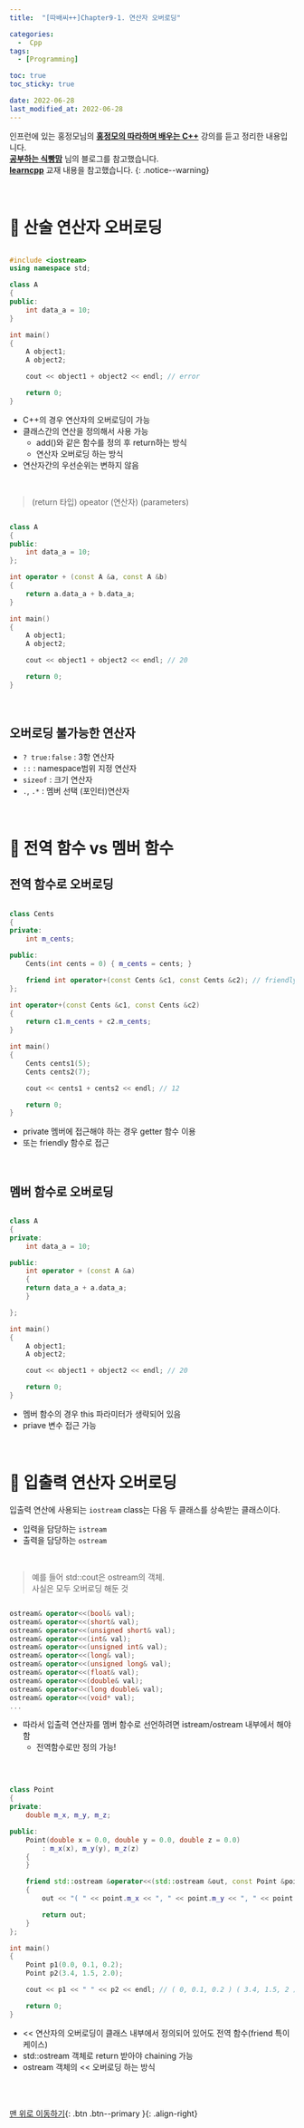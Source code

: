 ```yaml
---
title:  "[따배씨++]Chapter9-1. 연산자 오버로딩"

categories:
  -  Cpp
tags:
  - [Programming]

toc: true
toc_sticky: true

date: 2022-06-28
last_modified_at: 2022-06-28
---
```


인프런에 있는 홍정모님의 **[홍정모의 따라하며 배우는 C++](https://www.inflearn.com/course/following-c-plus#)** 강의를 듣고 정리한 내용입니다.<br>
**[공부하는 식빵맘](https://ansohxxn.github.io/categories/cpp)** 님의 블로그를 참고했습니다.<br>
**[learncpp](https://www.learncpp.com/)** 교재 내용을 참고했습니다.
{: .notice--warning}

<br>



# 🚆 산술 연산자 오버로딩

``` cpp

#include <iostream>
using namespace std;

class A
{
public:
    int data_a = 10;
}

int main()
{
    A object1;
    A object2;

    cout << object1 + object2 << endl; // error

    return 0;
}

```

- C++의 경우 연산자의 오버로딩이 가능
- 클래스간의 연산을 정의해서 사용 가능
    - add()와 같은 함수를 정의 후 return하는 방식
    - 연산자 오버로딩 하는 방식
- 연산자간의 우선순위는 변하지 않음

<br>

> (return 타입) opeator (연산자) (parameters)

``` cpp

class A
{
public:
    int data_a = 10;
};

int operator + (const A &a, const A &b)
{
    return a.data_a + b.data_a;
}

int main()
{
    A object1;
    A object2;

    cout << object1 + object2 << endl; // 20

    return 0;
}

```

<br>

## 오버로딩 불가능한 연산자

- `? true:false` : 3항 연산자
- `::` : namespace범위 지정 연산자
- `sizeof` : 크기 연산자
- `.`, `.*` : 멤버 선택 (포인터)연산자


<br>

# 🚆 전역 함수 vs 멤버 함수

## 전역 함수로 오버로딩

``` cpp

class Cents
{
private:
    int m_cents;

public:
    Cents(int cents = 0) { m_cents = cents; }

    friend int operator+(const Cents &c1, const Cents &c2); // friendly 선언
};

int operator+(const Cents &c1, const Cents &c2)
{
    return c1.m_cents + c2.m_cents;
}

int main()
{
    Cents cents1(5);
    Cents cents2(7);

    cout << cents1 + cents2 << endl; // 12

    return 0;
}

```

- private 멤버에 접근해야 하는 경우 getter 함수 이용
- 또는 friendly 함수로 접근


<br>

## 멤버 함수로 오버로딩


``` cpp

class A
{
private:
    int data_a = 10;

public:
    int operator + (const A &a)
    {
    return data_a + a.data_a;
    }

};

int main()
{
    A object1;
    A object2;

    cout << object1 + object2 << endl; // 20

    return 0;
}

```

- 멤버 함수의 경우 this 파라미터가 생략되어 있음
- priave 변수 접근 가능



<br>

# 🚆 입출력 연산자 오버로딩

입출력 연산에 사용되는 `iostream` class는 다음 두 클래스를 상속받는 클래스이다.
- 입력을 담당하는 `istream`
- 출력을 담당하는 `ostream`

<br>

> 예를 들어 std::cout은 ostream의 객체. <br>사실은 모두 오버로딩 해둔 것

``` cpp

ostream& operator<<(bool& val);
ostream& operator<<(short& val);
ostream& operator<<(unsigned short& val);
ostream& operator<<(int& val);
ostream& operator<<(unsigned int& val);
ostream& operator<<(long& val);
ostream& operator<<(unsigned long& val);
ostream& operator<<(float& val);
ostream& operator<<(double& val);
ostream& operator<<(long double& val);
ostream& operator<<(void* val);
...

```

- 따라서 입출력 연산자를 멤버 함수로 선언하려면 istream/ostream 내부에서 해야 함
    - 전역함수로만 정의 가능!


<br>

``` cpp

class Point
{
private:
    double m_x, m_y, m_z;

public:
    Point(double x = 0.0, double y = 0.0, double z = 0.0)
        : m_x(x), m_y(y), m_z(z)
    {
    }

    friend std::ostream &operator<<(std::ostream &out, const Point &point)
    {
        out << "( " << point.m_x << ", " << point.m_y << ", " << point.m_z << " )";

        return out;
    }
};

int main()
{
    Point p1(0.0, 0.1, 0.2);
    Point p2(3.4, 1.5, 2.0);

    cout << p1 << " " << p2 << endl; // ( 0, 0.1, 0.2 ) ( 3.4, 1.5, 2 )

    return 0;
}

```

- << 연산자의 오버로딩이 클래스 내부에서 정의되어 있어도 전역 함수(friend 특이케이스)
- std::ostream 객체로 return 받아야 chaining 가능
- ostream 객체의 << 오버로딩 하는 방식

<br>
<br>

[맨 위로 이동하기](#){: .btn .btn--primary }{: .align-right}